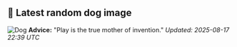 ## 🐶 Latest random dog image
![Dog](https://images.dog.ceo/breeds/basenji/n02110806_2349.jpg)
**Advice:** "Play is the true mother of invention."
*Updated: 2025-08-17 22:39 UTC*
